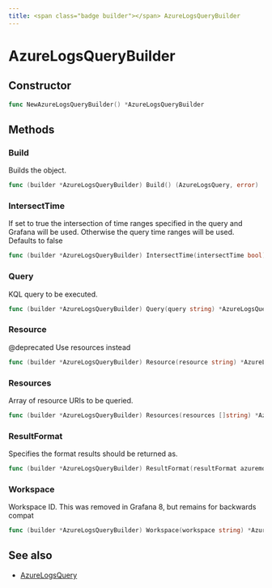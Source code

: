 ```yaml
---
title: <span class="badge builder"></span> AzureLogsQueryBuilder
---
```

# <span class="badge builder"></span> AzureLogsQueryBuilder

## Constructor

```go
func NewAzureLogsQueryBuilder() *AzureLogsQueryBuilder
```
## Methods

### <span class="badge object-method"></span> Build

Builds the object.

```go
func (builder *AzureLogsQueryBuilder) Build() (AzureLogsQuery, error)
```

### <span class="badge object-method"></span> IntersectTime

If set to true the intersection of time ranges specified in the query and Grafana will be used. Otherwise the query time ranges will be used. Defaults to false

```go
func (builder *AzureLogsQueryBuilder) IntersectTime(intersectTime bool) *AzureLogsQueryBuilder
```

### <span class="badge object-method"></span> Query

KQL query to be executed.

```go
func (builder *AzureLogsQueryBuilder) Query(query string) *AzureLogsQueryBuilder
```

### <span class="badge object-method"></span> Resource

@deprecated Use resources instead

```go
func (builder *AzureLogsQueryBuilder) Resource(resource string) *AzureLogsQueryBuilder
```

### <span class="badge object-method"></span> Resources

Array of resource URIs to be queried.

```go
func (builder *AzureLogsQueryBuilder) Resources(resources []string) *AzureLogsQueryBuilder
```

### <span class="badge object-method"></span> ResultFormat

Specifies the format results should be returned as.

```go
func (builder *AzureLogsQueryBuilder) ResultFormat(resultFormat azuremonitor.ResultFormat) *AzureLogsQueryBuilder
```

### <span class="badge object-method"></span> Workspace

Workspace ID. This was removed in Grafana 8, but remains for backwards compat

```go
func (builder *AzureLogsQueryBuilder) Workspace(workspace string) *AzureLogsQueryBuilder
```

## See also

 * <span class="badge object-type-struct"></span> [AzureLogsQuery](./object-AzureLogsQuery.md)

